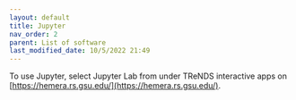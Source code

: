 ```yaml
---
layout: default
title: Jupyter
nav_order: 2
parent: List of software
last_modified_date: 10/5/2022 21:49
---
```


To use Jupyter, select Jupyter Lab from under TReNDS interactive apps on [https://hemera.rs.gsu.edu/](https://hemera.rs.gsu.edu/).